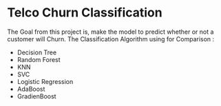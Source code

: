 # Telco Churn Classification

The Goal from this project is, make the model to predict whether or not a customer will Churn.
The Classification Algorithm using for Comparison :
- Decision Tree
- Random Forest
- KNN
- SVC
- Logistic Regression
- AdaBoost
- GradienBoost

